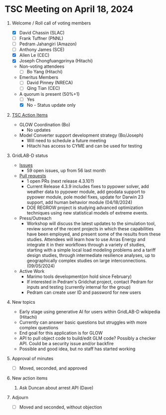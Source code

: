 # TSC Meeting on April 18, 2024

1. Welcome / Roll call of voting members
   - [x] David Chassin (SLAC)
   - [ ] Frank Tuffner (PNNL)
   - [ ] Pedram Jahangiri (Amazon)
   - [ ] Anthony James (SCE)
   - [x] Allen Le (CEC)
   - [x] Joseph Chongfuangprinya (Hitachi)

   * Non-voting attendees
     - [ ] Bo Yang (Hitachi)     
   
   * Emeritus Members
     - [ ] David Pinney (NRECA)
     - [ ] Qing Tian (CEC)
    
   * A quorum is present (50%+1)
     - [ ] Yes
     - [x] No - Status update only
    
3. [TSC Action Items](https://github.com/orgs/arras-energy/projects/1)
   * GLOW Coordination (Bo)
      - No updates
   * Model Converter support development strategy (Bo/Joseph)
      - Will need to schedule a future meeting
      - Hitachi has access to CYME and can be used for testing

4. GridLAB-D status
   * [Issues](https://github.com/arras-energy/gridlabd/issues)
      - 59 open issues, up from 56 last month
   * [Pull requests](https://github.com/arras-energy/gridlabd/pulls)
      - 1 open PRs (next release 4.3.10?)
      - Current Release 4.3.9 includes fixes to pypower solver, add weather data to pypower module, add geodata support to pypower module, pole model fixes, update for Darwin 23 support, add human behavior module (04/18/2024)
      - DOE REGROW project is studying advanced optimization techniques using new statistical models of extreme events.
   * Press/Outreach
      - Workshop will discuss the latest updates to the simulation tool, review some of the recent projects in which these capabilities have been employed, and present some of the results from these studies. Attendees will learn how to use Arras Energy and integrate it in their workflows through a variety of studies, starting with a simple local load modeling problems and a tariff design studies, through intermediate resilience analyses, up to geographically complex studies on large interconnections.(09/05/2024)
   * Active Work
      - Marimo tools development(on hold since February)
      - If interested in Pedram's Gridchat project, contact Pedram for inputs and testing (currently internal for the group)
      -    Pedram can create user ID and password for new users

5. New topics 
    - Early stage using generative AI for users within GridLAB-D wikipedia (Hitachi)
    -    Currently can answer basic questions but struggles with more complex questions
    -    End goal for this application is for GLOW
    - API to pull object code to build/edit GLM code? Possibly a checker API. Could be a security issue and/or backfire
    -    Possible and good idea, but no staff has started working

6. Approval of minutes
   - [ ] Moved, seconded, and approved

7. New action items 
   1.  Ask Duncan about arrest API (Dave)

8. Adjourn
   - [ ] Moved and seconded, without objection
